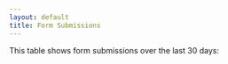 ```yaml
---
layout: default
title: Form Submissions
---
```


This table shows form submissions over the last 30 days:
<div id="form-submissions"><div class="lds-dual-ring"></div></div>

<script>
  fetch("/secure/api/form", {
    method: "GET",
    headers: {
      "accept": "application/json",
      "content-type": "application/json",
    },
  })
  .then(res => res.json())
  .then(submissions => {
    const table = document.createElement("table");
    const thead = table.createTHead();
    const headings = thead.insertRow();
    [
      "Submission ID",
      "Form ID",
      "Submitted",
      "Spam Reasons",
      "IP Address",
      "ASN",
    ].forEach(heading => headings.insertCell().innerHTML = heading);
    const tbody = table.createTBody();
    submissions.forEach(row => {
      const tr = tbody.insertRow();

      const tdSubmissionId = tr.insertCell();
      tdSubmissionId.innerHTML = row.submission_id;

      const tdFormId = tr.insertCell();
      tdFormId.innerHTML = row.form_id;

      const tdSubmitted = tr.insertCell();
      tdSubmitted.innerHTML = row.submitted_ts;

      const tdSpamReasons = tr.insertCell();
      tdSpamReasons.innerHTML = row.spam_reasons;

      const tdIpAddress = tr.insertCell();
      tdIpAddress.innerHTML = `${getFlagEmoji(row.country)} <a href="https://cleantalk.org/blacklists/${row.ip}">${row.ip}</a>`;

      const tdAsn = tr.insertCell();
      tdAsn.innerHTML = `<a href="https://bgp.tools/as/${row.asn}">AS${row.asn}</a>`;
    });
    document.getElementById("form-submissions").innerHTML = table.outerHTML;
  });

  // https://www.bqst.fr/country-code-to-flag-emoji/
  const getFlagEmoji = countryCode=>String.fromCodePoint(...[...countryCode.toUpperCase()].map(x=>0x1f1a5+x.charCodeAt()));
</script>
